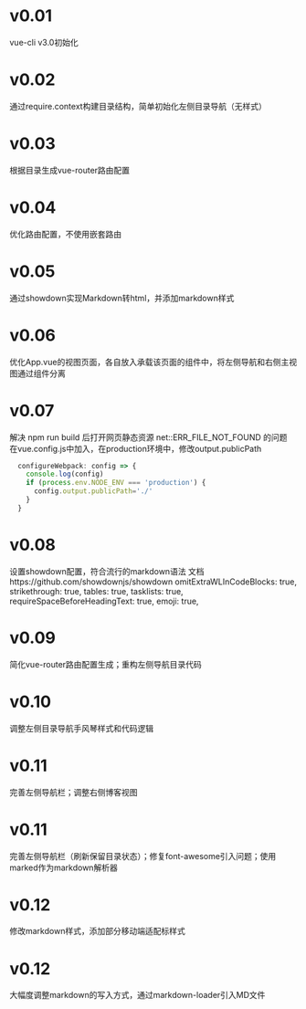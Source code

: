 # v0.01
vue-cli v3.0初始化

# v0.02
通过require.context构建目录结构，简单初始化左侧目录导航（无样式）

# v0.03
根据目录生成vue-router路由配置

# v0.04
优化路由配置，不使用嵌套路由

# v0.05
通过showdown实现Markdown转html，并添加markdown样式

# v0.06
优化App.vue的视图页面，各自放入承载该页面的组件中，将左侧导航和右侧主视图通过组件分离

# v0.07
解决 npm run build 后打开网页静态资源 net::ERR_FILE_NOT_FOUND 的问题
在vue.config.js中加入，在production环境中，修改output.publicPath
``` js
  configureWebpack: config => {
    console.log(config)
    if (process.env.NODE_ENV === 'production') {
      config.output.publicPath='./'
    } 
  }
```

# v0.08
设置showdown配置，符合流行的markdown语法
文档https://github.com/showdownjs/showdown
  omitExtraWLInCodeBlocks: true,
  strikethrough: true,
  tables: true,
  tasklists: true,
  requireSpaceBeforeHeadingText: true,
  emoji: true,

# v0.09
简化vue-router路由配置生成；重构左侧导航目录代码

# v0.10
调整左侧目录导航手风琴样式和代码逻辑

# v0.11
完善左侧导航栏；调整右侧博客视图

# v0.11
完善左侧导航栏（刷新保留目录状态）；修复font-awesome引入问题；使用marked作为markdown解析器

# v0.12
修改markdown样式，添加部分移动端适配标样式

# v0.12
大幅度调整markdown的写入方式，通过markdown-loader引入MD文件